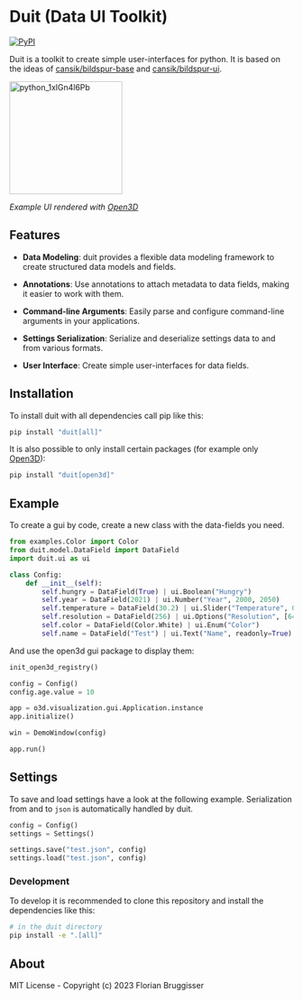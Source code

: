 # Duit (Data UI Toolkit)

[![PyPI](https://img.shields.io/pypi/v/duit)](https://pypi.org/project/duit/)

Duit is a toolkit to create simple user-interfaces for python.
It is based on the ideas of [cansik/bildspur-base](https://github.com/cansik/bildspur-base)
and [cansik/bildspur-ui](https://github.com/cansik/bildspur-ui).

<img width="200" alt="python_1xlGn4l6Pb" src="https://user-images.githubusercontent.com/5220162/165138252-d7ac7542-974a-4573-ba88-35724e94b0d8.png">

*Example UI rendered with [Open3D](https://github.com/isl-org/Open3D)*

## Features

- **Data Modeling**: duit provides a flexible data modeling framework to create structured data models and fields.

- **Annotations**: Use annotations to attach metadata to data fields, making it easier to work with them.

- **Command-line Arguments**: Easily parse and configure command-line arguments in your applications.

- **Settings Serialization**: Serialize and deserialize settings data to and from various formats.

- **User Interface**: Create simple user-interfaces for data fields.

## Installation

To install duit with all dependencies call pip like this:

```bash
pip install "duit[all]"
```

It is also possible to only install certain packages (for example only [Open3D](https://github.com/isl-org/Open3D)):

```bash
pip install "duit[open3d]"
```

## Example

To create a gui by code, create a new class with the data-fields you need.

```python
from examples.Color import Color
from duit.model.DataField import DataField
import duit.ui as ui

class Config:
    def __init__(self):
        self.hungry = DataField(True) | ui.Boolean("Hungry")
        self.year = DataField(2021) | ui.Number("Year", 2000, 2050)
        self.temperature = DataField(30.2) | ui.Slider("Temperature", 0, 40)
        self.resolution = DataField(256) | ui.Options("Resolution", [64, 128, 256, 512, 1024])
        self.color = DataField(Color.White) | ui.Enum("Color")
        self.name = DataField("Test") | ui.Text("Name", readonly=True)
```

And use the open3d gui package to display them:

```python
init_open3d_registry()

config = Config()
config.age.value = 10

app = o3d.visualization.gui.Application.instance
app.initialize()

win = DemoWindow(config)

app.run()
```

## Settings

To save and load settings have a look at the following example. Serialization from and to `json` is automatically
handled by duit.

```python
config = Config()
settings = Settings()

settings.save("test.json", config)
settings.load("test.json", config)
```

### Development

To develop it is recommended to clone this repository and install the dependencies like this:

```bash
# in the duit directory
pip install -e ".[all]"
```

## About

MIT License - Copyright (c) 2023 Florian Bruggisser
